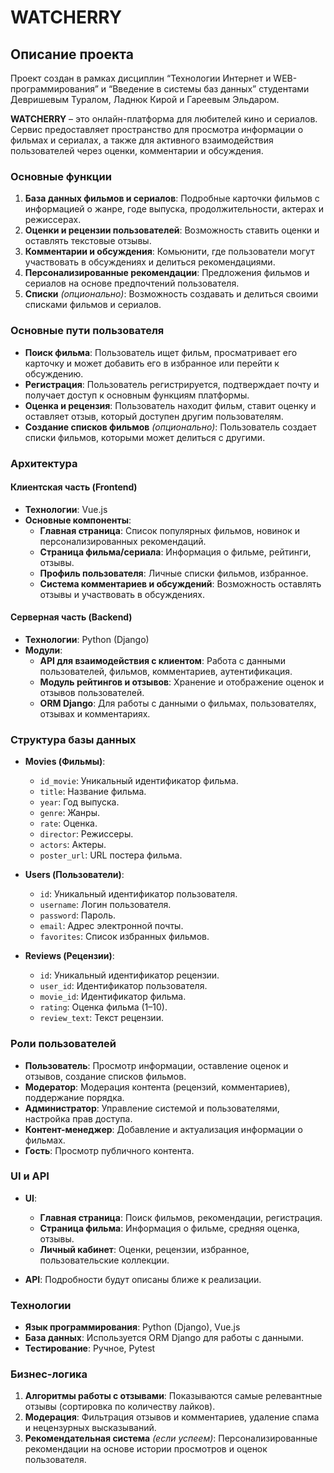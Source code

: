 # WATCHERRY

## Описание проекта
Проект создан в рамках дисциплин “Технологии Интернет и WEB-программирования” и “Введение в системы баз данных” студентами Девришевым Туралом, Ладнюк Кирой и Гареевым Эльдаром.

**WATCHERRY** – это онлайн-платформа для любителей кино и сериалов. Сервис предоставляет пространство для просмотра информации о фильмах и сериалах, а также для активного взаимодействия пользователей через оценки, комментарии и обсуждения.

### Основные функции

1. **База данных фильмов и сериалов**: Подробные карточки фильмов с информацией о жанре, годе выпуска, продолжительности, актерах и режиссерах.
2. **Оценки и рецензии пользователей**: Возможность ставить оценки и оставлять текстовые отзывы.
3. **Комментарии и обсуждения**: Комьюнити, где пользователи могут участвовать в обсуждениях и делиться рекомендациями.
4. **Персонализированные рекомендации**: Предложения фильмов и сериалов на основе предпочтений пользователя.
5. **Списки** *(опционально)*: Возможность создавать и делиться своими списками фильмов и сериалов.

### Основные пути пользователя

- **Поиск фильма**: Пользователь ищет фильм, просматривает его карточку и может добавить его в избранное или перейти к обсуждению.
- **Регистрация**: Пользователь регистрируется, подтверждает почту и получает доступ к основным функциям платформы.
- **Оценка и рецензия**: Пользователь находит фильм, ставит оценку и оставляет отзыв, который доступен другим пользователям.
- **Создание списков фильмов** *(опционально)*: Пользователь создает списки фильмов, которыми может делиться с другими.

### Архитектура

#### Клиентская часть (Frontend)

- **Технологии**: Vue.js
- **Основные компоненты**:
  - **Главная страница**: Список популярных фильмов, новинок и персонализированных рекомендаций.
  - **Страница фильма/сериала**: Информация о фильме, рейтинги, отзывы.
  - **Профиль пользователя**: Личные списки фильмов, избранное.
  - **Система комментариев и обсуждений**: Возможность оставлять отзывы и участвовать в обсуждениях.

#### Серверная часть (Backend)

- **Технологии**: Python (Django)
- **Модули**:
  - **API для взаимодействия с клиентом**: Работа с данными пользователей, фильмов, комментариев, аутентификация.
  - **Модуль рейтингов и отзывов**: Хранение и отображение оценок и отзывов пользователей.
  - **ORM Django**: Для работы с данными о фильмах, пользователях, отзывах и комментариях.

### Структура базы данных

- **Movies (Фильмы)**:
  - `id_movie`: Уникальный идентификатор фильма.
  - `title`: Название фильма.
  - `year`: Год выпуска.
  - `genre`: Жанры.
  - `rate`: Оценка.
  - `director`: Режиссеры.
  - `actors`: Актеры.
  - `poster_url`: URL постера фильма.

- **Users (Пользователи)**:
  - `id`: Уникальный идентификатор пользователя.
  - `username`: Логин пользователя.
  - `password`: Пароль.
  - `email`: Адрес электронной почты.
  - `favorites`: Список избранных фильмов.

- **Reviews (Рецензии)**:
  - `id`: Уникальный идентификатор рецензии.
  - `user_id`: Идентификатор пользователя.
  - `movie_id`: Идентификатор фильма.
  - `rating`: Оценка фильма (1–10).
  - `review_text`: Текст рецензии.

### Роли пользователей

- **Пользователь**: Просмотр информации, оставление оценок и отзывов, создание списков фильмов.
- **Модератор**: Модерация контента (рецензий, комментариев), поддержание порядка.
- **Администратор**: Управление системой и пользователями, настройка прав доступа.
- **Контент-менеджер**: Добавление и актуализация информации о фильмах.
- **Гость**: Просмотр публичного контента.

### UI и API

- **UI**:
  - **Главная страница**: Поиск фильмов, рекомендации, регистрация.
  - **Страница фильма**: Информация о фильме, средняя оценка, отзывы.
  - **Личный кабинет**: Оценки, рецензии, избранное, пользовательские коллекции.

- **API**: Подробности будут описаны ближе к реализации.

### Технологии

- **Язык программирования**: Python (Django), Vue.js
- **База данных**: Используется ORM Django для работы с данными.
- **Тестирование**: Ручное, Pytest

### Бизнес-логика

1. **Алгоритмы работы с отзывами**: Показываются самые релевантные отзывы (сортировка по количеству лайков).
2. **Модерация**: Фильтрация отзывов и комментариев, удаление спама и нецензурных высказываний.
3. **Рекомендательная система** *(если успеем)*: Персонализированные рекомендации на основе истории просмотров и оценок пользователя.
